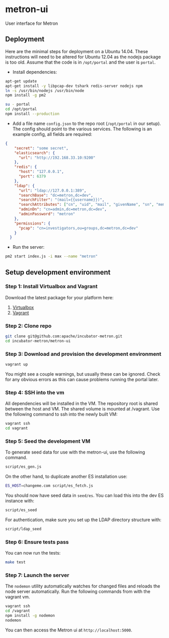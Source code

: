metron-ui
==========

User interface for Metron

## Deployment

 Here are the minimal steps for deployment on a Ubuntu 14.04. These instructions will need to be altered for Ubuntu 12.04 as the nodejs package is too old. Assume that the code is in ```/opt/portal``` and the user is ```portal```.

* Install dependencies:

```bash
apt-get update
apt-get install -y libpcap-dev tshark redis-server nodejs npm
ln -s /usr/bin/nodejs /usr/bin/node
npm install -g pm2

su - portal
cd /opt/portal
npm install --production
```

* Add a file name ```config.json``` to the repo root (```/opt/portal``` in our setup). The config should point to the various services. The following is an example config, all fields are required:

```json
{
    "secret": "some secret",
    "elasticsearch": {
      "url": "http://192.168.33.10:9200"
    },
    "redis": {
      "host": "127.0.0.1",
      "port": 6379
    },
    "ldap": {
      "url": "ldap://127.0.0.1:389",
      "searchBase": "dc=metron,dc=dev",
      "searchFilter": "(mail={{username}})",
      "searchAttributes": ["cn", "uid", "mail", "givenName", "sn", "memberOf"],
      "adminDn": "cn=admin,dc=metron,dc=dev",
      "adminPassword": "metron"
    },
    "permissions": {
      "pcap": "cn=investigators,ou=groups,dc=metron,dc=dev"
    }
  }
```

* Run the server:

```bash
pm2 start index.js -i max --name "metron"
```


## Setup development environment

### Step 1: Install Virtualbox and Vagrant

Download the latest package for your platform here:

1. [Virtualbox](https://www.virtualbox.org/wiki/Downloads)
2. [Vagrant](https://www.vagrantup.com/downloads.html)

### Step 2: Clone repo

```bash
git clone git@github.com:apache/incubator-metron.git
cd incubator-metron/metron-ui
```

### Step 3: Download and provision the development environment

```bash
vagrant up
```

You might see a couple warnings, but usually these can be ignored. Check for any obvious errors as this can cause problems running the portal later.

### Step 4: SSH into the vm
All dependencies will be installed in the VM. The repository root is shared between the host and VM. The shared volume is mounted at /vagrant. Use the following command to ssh into the newly built VM:

```bash
vagrant ssh
cd vagrant
```

###  Step 5: Seed the development VM

To generate seed data for use with the metron-ui, use the following command.

```bash
script/es_gen.js
```

On the other hand, to duplicate another ES installation use:

```bash
ES_HOST=changeme.com script/es_fetch.js
```

You should now have seed data in ```seed/es```. You can load this into the dev ES instance with:

```bash
script/es_seed
```

For authentication, make sure you set up the LDAP directory structure with:

```bash
script/ldap_seed
```

### Step 6: Ensure tests pass

You can now run the tests:

```bash
make test
```

### Step 7: Launch the server

The ```nodemon``` utility automatically watches for changed files and reloads the node server automatically. Run the following commands from with the vagrant vm.

```bash
vagrant ssh
cd /vagrant
npm install -g nodemon
nodemon
```

You can then access the Metron ui at ```http://localhost:5000```.

